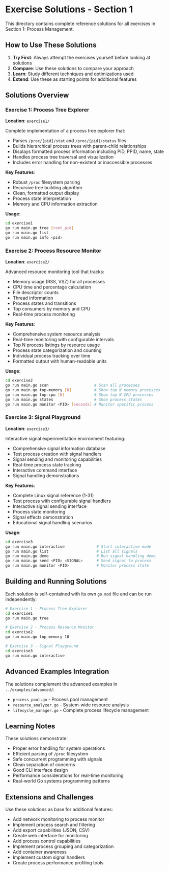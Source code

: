 # Exercise Solutions - Section 1

This directory contains complete reference solutions for all exercises in Section 1: Process Management.

## How to Use These Solutions

1. **Try First**: Always attempt the exercises yourself before looking at solutions
2. **Compare**: Use these solutions to compare your approach
3. **Learn**: Study different techniques and optimizations used
4. **Extend**: Use these as starting points for additional features

## Solutions Overview

### Exercise 1: Process Tree Explorer

**Location**: `exercise1/`

Complete implementation of a process tree explorer that:

- Parses `/proc/[pid]/stat` and `/proc/[pid]/status` files
- Builds hierarchical process trees with parent-child relationships
- Displays formatted process information including PID, PPID, name, state
- Handles process tree traversal and visualization
- Includes error handling for non-existent or inaccessible processes

**Key Features**:

- Robust `/proc` filesystem parsing
- Recursive tree building algorithm
- Clean, formatted output display
- Process state interpretation
- Memory and CPU information extraction

**Usage**:

```bash
cd exercise1
go run main.go tree [root_pid]
go run main.go list
go run main.go info <pid>
```

### Exercise 2: Process Resource Monitor

**Location**: `exercise2/`

Advanced resource monitoring tool that tracks:

- Memory usage (RSS, VSZ) for all processes
- CPU time and percentage calculation
- File descriptor counts
- Thread information
- Process states and transitions
- Top consumers by memory and CPU
- Real-time process monitoring

**Key Features**:

- Comprehensive system resource analysis
- Real-time monitoring with configurable intervals
- Top N process listings by resource usage
- Process state categorization and counting
- Individual process tracking over time
- Formatted output with human-readable units

**Usage**:

```bash
cd exercise2
go run main.go scan                    # Scan all processes
go run main.go top-memory [N]          # Show top N memory processes
go run main.go top-cpu [N]             # Show top N CPU processes
go run main.go states                  # Show process states
go run main.go monitor <PID> [seconds] # Monitor specific process
```

### Exercise 3: Signal Playground

**Location**: `exercise3/`

Interactive signal experimentation environment featuring:

- Comprehensive signal information database
- Test process creation with signal handlers
- Signal sending and monitoring capabilities
- Real-time process state tracking
- Interactive command interface
- Signal handling demonstrations

**Key Features**:

- Complete Linux signal reference (1-31)
- Test process with configurable signal handlers
- Interactive signal sending interface
- Process state monitoring
- Signal effects demonstration
- Educational signal handling scenarios

**Usage**:

```bash
cd exercise3
go run main.go interactive              # Start interactive mode
go run main.go list                     # List all signals
go run main.go demo                     # Run signal handling demo
go run main.go send <PID> <SIGNAL>      # Send signal to process
go run main.go monitor <PID>            # Monitor process state
```

## Building and Running Solutions

Each solution is self-contained with its own `go.mod` file and can be run independently:

```bash
# Exercise 1 - Process Tree Explorer
cd exercise1
go run main.go tree

# Exercise 2 - Process Resource Monitor
cd exercise2
go run main.go top-memory 10

# Exercise 3 - Signal Playground
cd exercise3
go run main.go interactive
```

## Advanced Examples Integration

The solutions complement the advanced examples in `../examples/advanced/`:

- `process_pool.go` - Process pool management
- `resource_analyzer.go` - System-wide resource analysis
- `lifecycle_manager.go` - Complete process lifecycle management

## Learning Notes

These solutions demonstrate:

- Proper error handling for system operations
- Efficient parsing of `/proc` filesystem
- Safe concurrent programming with signals
- Clean separation of concerns
- Good CLI interface design
- Performance considerations for real-time monitoring
- Real-world Go systems programming patterns

## Extensions and Challenges

Use these solutions as base for additional features:

- Add network monitoring to process monitor
- Implement process search and filtering
- Add export capabilities (JSON, CSV)
- Create web interface for monitoring
- Add process control capabilities
- Implement process grouping and categorization
- Add container awareness
- Implement custom signal handlers
- Create process performance profiling tools

